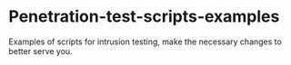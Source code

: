 # Penetration-test-scripts-examples
Examples of scripts for intrusion testing, make the necessary changes to better serve you.
